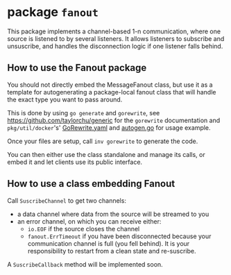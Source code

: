 # package `fanout`

This package implements a channel-based 1-n communication, where one
source is listened to by several listeners. It allows listeners to
subscribe and unsuscribe, and handles the disconnection logic if one
listener falls behind.

## How to use the Fanout package

You should not directly embed the MessageFanout class, but use it
as a template for autogenerating a package-local fanout class that
will handle the exact type you want to pass around.

This is done by using `go generate` and `gorewrite`, see https://github.com/taylorchu/generic
for the `gorewrite` documentation and `pkg/util/docker`'s'
[GoRewrite.yaml](https://github.com/DataDog/datadog-agent/blob/master/pkg/util/docker/GoRewrite.yaml) and
[autogen.go](https://github.com/DataDog/datadog-agent/blob/master/pkg/util/docker/autogen.go) for usage
example.

Once your files are setup, call `inv gorewrite` to generate the code.

You can then either use the class standalone and manage its calls,
or embed it and let clients use its public interface.

## How to use a class embedding Fanout

Call `SuscribeChannel` to get two channels:
  - a data channel where data from the source will be streamed to you
  - an error channel, on which you can receive either:
     - `io.EOF` if the source closes the channel
     - `fanout.ErrTimeout` if you have been disconnected because your
     communication channel is full (you fell behind). It is your responsibility
     to restart from a clean state and re-suscribe.

A `SuscribeCallback` method will be implemented soon.
